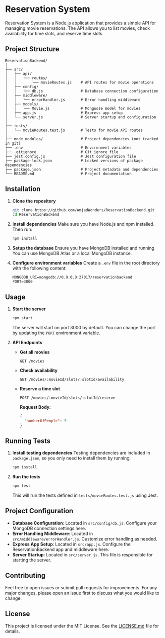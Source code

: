 # Reservation System

Reservation System is a Node.js application that provides a simple API for managing movie reservations. The API allows you to list movies, check availability for time slots, and reserve time slots.

## Project Structure

```
ReservationBackend/
│
├── src/
│   ├── api/
│   │   └── routes/
│   │       └── movieRoutes.js    # API routes for movie operations
│   ├── config/
│   │   └── db.js                 # Database connection configuration
│   ├── middleware/
│   │   └── errorHandler.js       # Error handling middleware
│   ├── models/
│   │   └── Movie.js              # Mongoose model for movies
│   ├── app.js                    # Express app setup
│   └── server.js                 # Server startup and configuration
│
├── tests/
│   └── movieRoutes.test.js       # Tests for movie API routes
│
├── node_modules/                 # Project dependencies (not tracked in git)
├── .env                          # Environment variables
├── .gitignore                    # Git ignore file
├── jest.config.js                # Jest configuration file
├── package-lock.json             # Locked versions of package dependencies
├── package.json                  # Project metadata and dependencies
└── README.md                     # Project documentation
```

## Installation

1. **Clone the repository**
   ```bash
   git clone https://github.com/AmjadWonders/ReservationBackend.git
   cd ReservationBackend
   ```

2. **Install dependencies**
   Make sure you have Node.js and npm installed. Then run:
   ```bash
   npm install
   ```

3. **Setup the database**
   Ensure you have MongoDB installed and running. You can use MongoDB Atlas or a local MongoDB instance.

4. **Configure environment variables**
   Create a `.env` file in the root directory with the following content:
   ```
   MONGODB_URI=mongodb://0.0.0.0:27017/reservationbackend
   PORT=3000
   ```

## Usage

1. **Start the server**
   ```bash
   npm start
   ```
   The server will start on port 3000 by default. You can change the port by updating the `PORT` environment variable.

2. **API Endpoints**
   * **Get all movies**
     ```
     GET /movies
     ```
   * **Check availability**
     ```
     GET /movies/:movieId/slots/:slotId/availability
     ```
   * **Reserve a time slot**
     ```
     POST /movies/:movieId/slots/:slotId/reserve
     ```
     **Request Body:**
     ```json
     {
       "numberOfPeople": 5
     }
     ```

## Running Tests

1. **Install testing dependencies**
   Testing dependencies are included in `package.json`, so you only need to install them by running:
   ```bash
   npm install
   ```

2. **Run the tests**
   ```bash
   npm test
   ```
   This will run the tests defined in `tests/movieRoutes.test.js` using Jest.

## Project Configuration

* **Database Configuration**: Located in `src/config/db.js`. Configure your MongoDB connection settings here.
* **Error Handling Middleware**: Located in `src/middleware/errorHandler.js`. Customize error handling as needed.
* **Express App Setup**: Located in `src/app.js`. Configure the ReservationBackend app and middleware here.
* **Server Startup**: Located in `src/server.js`. This file is responsible for starting the server.

## Contributing

Feel free to open issues or submit pull requests for improvements. For any major changes, please open an issue first to discuss what you would like to change.

## License

This project is licensed under the MIT License. See the [LICENSE.md](LICENSE.md) file for details.
